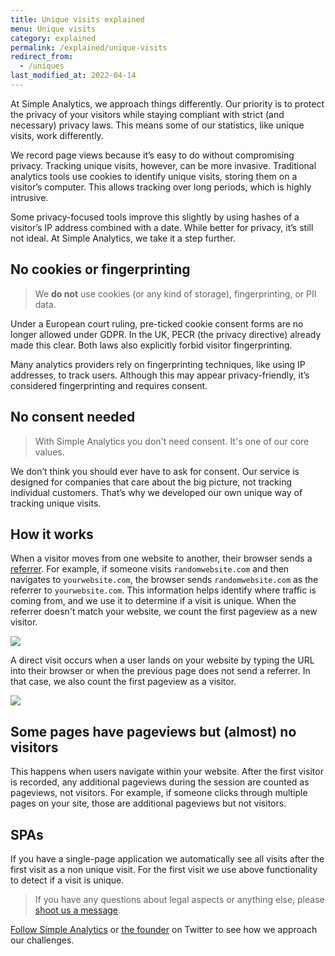 ```yaml
---
title: Unique visits explained
menu: Unique visits
category: explained
permalink: /explained/unique-visits
redirect_from:
  - /uniques
last_modified_at: 2022-04-14
---
```


At Simple Analytics, we approach things differently. Our priority is to protect the privacy of your visitors while staying compliant with strict (and necessary) privacy laws. This means some of our statistics, like unique visits, work differently.

We record page views because it’s easy to do without compromising privacy. Tracking unique visits, however, can be more invasive. Traditional analytics tools use cookies to identify unique visits, storing them on a visitor’s computer. This allows tracking over long periods, which is highly intrusive.

Some privacy-focused tools improve this slightly by using hashes of a visitor’s IP address combined with a date. While better for privacy, it’s still not ideal. At Simple Analytics, we take it a step further.

## No cookies or fingerprinting

> We **do not** use cookies (or any kind of storage), fingerprinting, or PII data.

Under a European court ruling, pre-ticked cookie consent forms are no longer allowed under GDPR. In the UK, PECR (the privacy directive) already made this clear. Both laws also explicitly forbid visitor fingerprinting.

Many analytics providers rely on fingerprinting techniques, like using IP addresses, to track users. Although this may appear privacy-friendly, it’s considered fingerprinting and requires consent.

## No consent needed

> With Simple Analytics you don't need consent. It's one of our core values.

We don’t think you should ever have to ask for consent. Our service is designed for companies that care about the big picture, not tracking individual customers. That’s why we developed our own unique way of tracking unique visits.

## How it works

When a visitor moves from one website to another, their browser sends a [referrer](https://en.wikipedia.org/wiki/HTTP_referer). For example, if someone visits `randomwebsite.com` and then navigates to `yourwebsite.com`, the browser sends `randomwebsite.com` as the referrer to `yourwebsite.com`. This information helps identify where traffic is coming from, and we use it to determine if a visit is unique. When the referrer doesn't match your website, we count the first pageview as a new visitor.

![](/images/referrer-visit.jpg)

A direct visit occurs when a user lands on your website by typing the URL into their browser or when the previous page does not send a referrer. In that case, we also count the first pageview as a visitor.

![](/images/direct-visit.jpg)

## Some pages have pageviews but (almost) no visitors

This happens when users navigate within your website. After the first visitor is recorded, any additional pageviews during the session are counted as pageviews, not visitors. For example, if someone clicks through multiple pages on your site, those are additional pageviews but not visitors.

## SPAs

If you have a single-page application we automatically see all visits after the first visit as a non unique visit. For the first visit we use above functionality to detect if a visit is unique.

> If you have any questions about legal aspects or anything else, please [shoot us a message](https://simpleanalytics.com/contact).

[Follow Simple Analytics](https://twitter.com/SimpleAnalytic) or [the founder](https://twitter.com/adriaandotcom) on Twitter to see how we approach our challenges.
